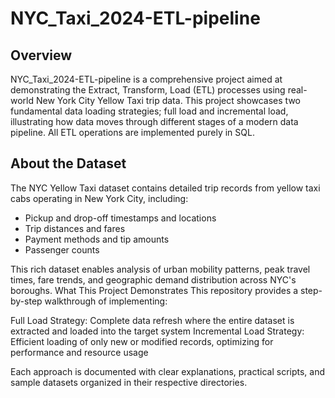 # NYC_Taxi_2024-ETL-pipeline


## Overview
NYC_Taxi_2024-ETL-pipeline is a comprehensive project aimed at demonstrating the Extract, Transform, Load (ETL) processes using real-world New York City Yellow Taxi trip data. This project showcases two fundamental data loading strategies; full load and incremental load, illustrating how data moves through different stages of a modern data pipeline.
All ETL operations are implemented purely in SQL.

## About the Dataset
The NYC Yellow Taxi dataset contains detailed trip records from yellow taxi cabs operating in New York City, including:

* Pickup and drop-off timestamps and locations
* Trip distances and fares
* Payment methods and tip amounts
* Passenger counts

This rich dataset enables analysis of urban mobility patterns, peak travel times, fare trends, and geographic demand distribution across NYC's boroughs.
What This Project Demonstrates
This repository provides a step-by-step walkthrough of implementing:

Full Load Strategy: Complete data refresh where the entire dataset is extracted and loaded into the target system
Incremental Load Strategy: Efficient loading of only new or modified records, optimizing for performance and resource usage

Each approach is documented with clear explanations, practical scripts, and sample datasets organized in their respective directories.
